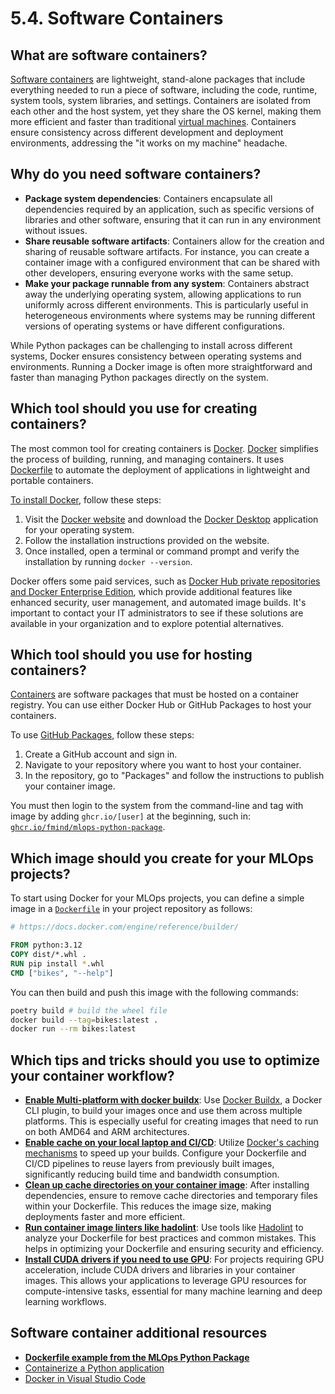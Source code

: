 # 5.4. Software Containers

## What are software containers?

[Software containers](https://en.wikipedia.org/wiki/Containerization_(computing)) are lightweight, stand-alone packages that include everything needed to run a piece of software, including the code, runtime, system tools, system libraries, and settings. Containers are isolated from each other and the host system, yet they share the OS kernel, making them more efficient and faster than traditional [virtual machines](https://en.wikipedia.org/wiki/Virtual_machine). Containers ensure consistency across different development and deployment environments, addressing the "it works on my machine" headache.

## Why do you need software containers?

- **Package system dependencies**: Containers encapsulate all dependencies required by an application, such as specific versions of libraries and other software, ensuring that it can run in any environment without issues.
- **Share reusable software artifacts**: Containers allow for the creation and sharing of reusable software artifacts. For instance, you can create a container image with a configured environment that can be shared with other developers, ensuring everyone works with the same setup.
- **Make your package runnable from any system**: Containers abstract away the underlying operating system, allowing applications to run uniformly across different environments. This is particularly useful in heterogeneous environments where systems may be running different versions of operating systems or have different configurations.

While Python packages can be challenging to install across different systems, Docker ensures consistency between operating systems and environments. Running a Docker image is often more straightforward and faster than managing Python packages directly on the system.

## Which tool should you use for creating containers?

The most common tool for creating containers is [Docker](https://www.docker.com/). [Docker](https://www.docker.com/) simplifies the process of building, running, and managing containers. It uses [Dockerfile](https://docs.docker.com/reference/dockerfile/) to automate the deployment of applications in lightweight and portable containers.

[To install Docker](https://docs.docker.com/engine/install/), follow these steps:

1. Visit the [Docker website](https://www.docker.com/) and download the [Docker Desktop](https://www.docker.com/products/docker-desktop/) application for your operating system.
2. Follow the installation instructions provided on the website.
3. Once installed, open a terminal or command prompt and verify the installation by running `docker --version`.

Docker offers some paid services, such as [Docker Hub private repositories and Docker Enterprise Edition](https://www.docker.com/pricing/), which provide additional features like enhanced security, user management, and automated image builds. It's important to contact your IT administrators to see if these solutions are available in your organization and to explore potential alternatives.

## Which tool should you use for hosting containers?

[Containers](https://en.wikipedia.org/wiki/Containerization_(computing)) are software packages that must be hosted on a container registry. You can use either Docker Hub or GitHub Packages to host your containers.

To use [GitHub Packages](https://github.com/features/packages), follow these steps:

1. Create a GitHub account and sign in.
2. Navigate to your repository where you want to host your container.
3. In the repository, go to "Packages" and follow the instructions to publish your container image.

You must then login to the system from the command-line and tag with image by adding `ghcr.io/[user]` at the beginning, such in: [`ghcr.io/fmind/mlops-python-package`](https://github.com/fmind/mlops-python-package/pkgs/container/mlops-python-package).

## Which image should you create for your MLOps projects?

To start using Docker for your MLOps projects, you can define a simple image in a [`Dockerfile`](https://github.com/fmind/mlops-python-package/blob/main/Dockerfile) in your project repository as follows:

```dockerfile
# https://docs.docker.com/engine/reference/builder/

FROM python:3.12
COPY dist/*.whl .
RUN pip install *.whl
CMD ["bikes", "--help"]
```

You can then build and push this image with the following commands:

```bash
poetry build # build the wheel file
docker build --tag=bikes:latest .
docker run --rm bikes:latest
```

## Which tips and tricks should you use to optimize your container workflow?

- **[Enable Multi-platform with docker buildx](https://docs.docker.com/reference/cli/docker/buildx/)**: Use [Docker Buildx](https://docs.docker.com/reference/cli/docker/buildx/), a Docker CLI plugin, to build your images once and use them across multiple platforms. This is especially useful for creating images that need to run on both AMD64 and ARM architectures.
- **[Enable cache on your local laptop and CI/CD](https://docs.docker.com/build/ci/github-actions/cache/)**: Utilize [Docker's caching mechanisms](https://docs.docker.com/build/ci/github-actions/cache/) to speed up your builds. Configure your Dockerfile and CI/CD pipelines to reuse layers from previously built images, significantly reducing build time and bandwidth consumption.
- **[Clean up cache directories on your container image](https://depot.dev/blog/docker-clear-cache)**: After installing dependencies, ensure to remove cache directories and temporary files within your Dockerfile. This reduces the image size, making deployments faster and more efficient.
- **[Run container image linters like hadolint](https://hadolint.github.io/hadolint/)**: Use tools like [Hadolint](https://hadolint.github.io/hadolint/) to analyze your Dockerfile for best practices and common mistakes. This helps in optimizing your Dockerfile and ensuring security and efficiency.
- **[Install CUDA drivers if you need to use GPU](https://github.com/NVIDIA/nvidia-container-toolkit)**: For projects requiring GPU acceleration, include CUDA drivers and libraries in your container images. This allows your applications to leverage GPU resources for compute-intensive tasks, essential for many machine learning and deep learning workflows.

## Software container additional resources

- **[Dockerfile example from the MLOps Python Package](https://github.com/fmind/mlops-python-package/blob/main/Dockerfile)**
- [Containerize a Python application](https://docs.docker.com/language/python/containerize/)
- [Docker in Visual Studio Code](https://code.visualstudio.com/docs/containers/overview)

